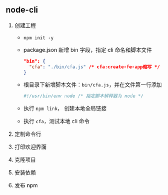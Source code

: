 ## node-cli

1.  创建工程

    - `npm init -y`

    - package.json 新增 bin 字段，指定 cli 命名和脚本文件

      ```json
      "bin": {
        "cfa": "./bin/cfa.js" /* cfa:create-fe-app缩写 */
      }
      ```

    - 根目录下新增脚本文件：`bin/cfa.js`，并在文件第一行添加

      ```js
      #!/usr/bin/env node /* 指定脚本解释器为 node */

      ```

    - 执行 `npm link`， 创建本地全局链接

    - 执行 `cfa`，测试本地 cli 命令

2.  定制命令行

3.  打印欢迎界面

4.  克隆项目

5.  安装依赖

6.  发布 npm

